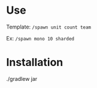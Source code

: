 # Use

Template: `/spawn unit count team`

Ex: `/spawn mono 10 sharded`

# Installation
./gradlew jar 


